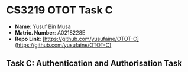 # CS3219 OTOT Task C

* **Name**: Yusuf Bin Musa
* **Matric. Number**: A0218228E
* **Repo Link**: [https://github.com/yusufaine/OTOT-C](https://github.com/yusufaine/OTOT-C)

## Task C: Authentication and Authorisation Task
